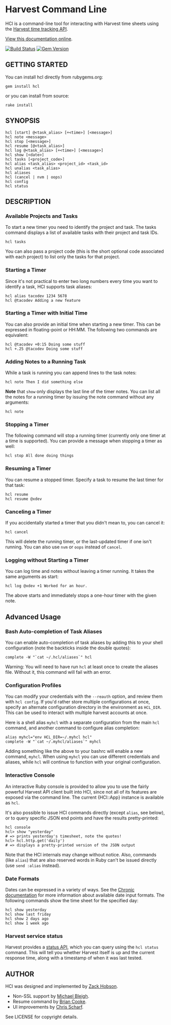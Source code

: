 # Harvest Command Line

HCl is a command-line tool for interacting with Harvest time sheets using the
[Harvest time tracking API][htt].

[View this documentation online][rdoc].

[![Build Status](https://travis-ci.org/zenhob/hcl.png?branch=master)](https://travis-ci.org/zenhob/hcl)
[![Gem Version](https://badge.fury.io/rb/hcl.png)](http://badge.fury.io/rb/hcl)

[htt]: http://www.getharvest.com/api/time_tracking
[rdoc]: http://rdoc.info/github/zenhob/hcl/file/README.markdown

## GETTING STARTED

You can install hcl directly from rubygems.org:

    gem install hcl

or you can install from source:

    rake install

## SYNOPSIS

    hcl [start] @<task_alias> [+<time>] [<message>]
    hcl note <message>
    hcl stop [<message>]
    hcl resume [@<task_alias>]
    hcl log @<task_alias> [+<time>] [<message>]
    hcl show [<date>]
    hcl tasks [<project_code>]
    hcl alias <task_alias> <project_id> <task_id>
    hcl unalias <task_alias>
    hcl aliases
    hcl (cancel | nvm | oops)
    hcl config
    hcl status

## DESCRIPTION

### Available Projects and Tasks

To start a new timer you need to identify the project and task.
The tasks command displays a list of available tasks with their
project and task IDs.

    hcl tasks

You can also pass a project code (this is the short optional code associated
with each project) to list only the tasks for that project.

### Starting a Timer

Since it's not practical to enter two long numbers every time you want to
identify a task, HCl supports task aliases:

    hcl alias tacodev 1234 5678
    hcl @tacodev Adding a new feature

### Starting a Timer with Initial Time

You can also provide an initial time when starting a new timer.
This can be expressed in floating-point or HH:MM. The following two
commands are equivalent:

    hcl @tacodev +0:15 Doing some stuff
    hcl +.25 @tacodev Doing some stuff

### Adding Notes to a Running Task

While a task is running you can append lines to the task notes:

    hcl note Then I did something else

**Note** that `show` only displays the last line of the timer notes.
You can list all the notes for a running timer by issuing the note
command without any arguments:

    hcl note

### Stopping a Timer

The following command will stop a running timer (currently only one timer at
a time is supported). You can provide a message when stopping a timer as
well:

    hcl stop All done doing things

### Resuming a Timer

You can resume a stopped timer. Specify a task to resume the last timer
for that task:

    hcl resume
    hcl resume @xdev

### Canceling a Timer

If you accidentally started a timer that you didn't mean to, you can cancel
it:

    hcl cancel

This will delete the running timer, or the last-updated timer if one isn't
running. You can also use `nvm` or `oops` instead of `cancel`.

### Logging without Starting a Timer

You can log time and notes without leaving a timer running. It takes
the same arguments as start:

    hcl log @xdev +1 Worked for an hour.

The above starts and immediately stops a one-hour timer with the given note.

## Advanced Usage

### Bash Auto-completion of Task Aliases

You can enable auto-completion of task aliases by adding this to your shell
configuration (note the backticks inside the double quotes):

    complete -W "`cat ~/.hcl/aliases`" hcl

Warning: You will need to have run `hcl` at least once to create the aliases
file. Without it, this command will fail with an error.

### Configuration Profiles

You can modify your credentials with the `--reauth` option, and review them
with `hcl config`. If you'd rather store multiple configurations at
once, specify an alternate configuration directory in the environment as
`HCL_DIR`. This can be used to interact with multiple harvest accounts at
once.

Here is a shell alias `myhcl` with a separate configuration from the
main `hcl` command, and another command to configure alias completion:

    alias myhcl="env HCL_DIR=~/.myhcl hcl"
    complete -W "`cat ~/.myhcl/aliases`" myhcl

Adding something like the above to your bashrc will enable a new command,
`myhcl`. When using `myhcl` you can use different credentials and aliases,
while `hcl` will continue to function with your original configuration.

### Interactive Console

An interactive Ruby console is provided to allow you to use the fairly
powerful Harvest API client built into HCl, since not all of its
features are exposed via the command line. The current {HCl::App}
instance is available as `hcl`.

It's also possible to issue HCl commands directly (except `alias`, see
below), or to query specific JSON end points and have the results
pretty-printed:

    hcl console
    hcl> show "yesterday"
    # => prints yesterday's timesheet, note the quotes!
    hcl> hcl.http.get('daily')
    # => displays a pretty-printed version of the JSON output

Note that the HCl internals may change without notice.
Also, commands (like `alias`) that are also reserved words in Ruby
can't be issued directly (use `send :alias` instead).

### Date Formats

Dates can be expressed in a variety of ways. See the [Chronic documentation][cd]
for more information about available date input formats. The following
commands show the time sheet for the specified day:

    hcl show yesterday
    hcl show last friday
    hcl show 2 days ago
    hcl show 1 week ago

[cd]: http://chronic.rubyforge.org/

### Harvest service status

Harvest provides a [status API], which you can query using the
`hcl status` command. This will tell you whether Harvest itself is up and the
current response time, along with a timestamp of when it was last tested.

[status API]: http://harveststatus.com/status_api

## AUTHOR

HCl was designed and implemented by [Zack Hobson][zgh].

* Non-SSL support by [Michael Bleigh][mbleigh].
* Resume command by [Brian Cooke][bricooke].
* UI improvements by [Chris Scharf][scharfie].

See LICENSE for copyright details.

[zgh]: http://github.com/zenhob
[mbleigh]: http://github.com/mbleigh
[bricooke]: http://github.com/bricooke
[scharfie]: http://github.com/scharfie




